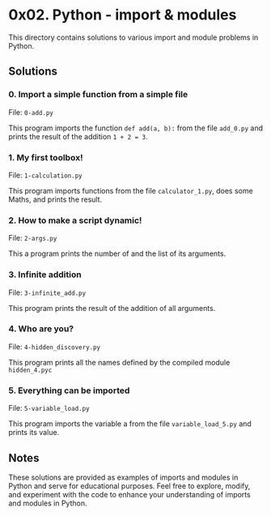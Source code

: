 # 0x02. Python - import & modules

This directory contains solutions to various import and module problems in Python.

## Solutions

### 0. Import a simple function from a simple file

File: `0-add.py`

This program imports the function `def add(a, b):` from the file `add_0.py` and prints the result of the addition `1 + 2 = 3`.

### 1. My first toolbox!

File: `1-calculation.py`

This program imports functions from the file `calculator_1.py`, does some Maths, and prints the result.

### 2. How to make a script dynamic!

File: `2-args.py`

This a program prints the number of and the list of its arguments.

### 3. Infinite addition

File: `3-infinite_add.py`

This program prints the result of the addition of all arguments.

### 4. Who are you?

File: `4-hidden_discovery.py`

This program prints all the names defined by the compiled module `hidden_4.pyc`

### 5. Everything can be imported

File: `5-variable_load.py`

This program imports the variable a from the file `variable_load_5.py` and prints its value.

## Notes

These solutions are provided as examples of imports and modules in Python and serve for educational purposes. Feel free to explore, modify, and experiment with the code to enhance your understanding of imports and modules in Python.

